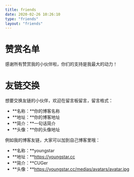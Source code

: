```yaml
---
title: friends
date: 2020-02-26 10:26:10
type: "friends"
layout: "friends"
---
```


# 赞赏名单
感谢所有赞赏我的小伙伴啦，你们的支持是我最大的动力！


# 友链交换
想要交换友链的小伙伴，欢迎在留言板留言，留言格式：
* **名称：**你的博客名称
* **地址：**你的博客地址
* **简介：**一句话简介
* **头像：**你的头像地址

例如我的博客友链，大家可以加到自己博客里哦：
* **名称：**youngstar
* **地址：**https://youngstar.cc
* **简介：**CUGer
* **头像：**https://youngstar.cc/medias/avatars/avatar.jpg